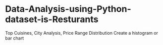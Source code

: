# Data-Analysis-using-Python-dataset-is-Resturants
Top Cuisines, City Analysis, Price Range Distribution  Create a histogram or bar chart
